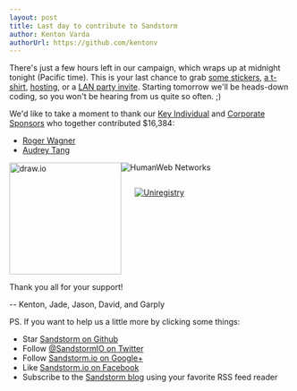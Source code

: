 ```yaml
---
layout: post
title: Last day to contribute to Sandstorm
author: Kenton Varda
authorUrl: https://github.com/kentonv
---
```


There's just a few hours left in our campaign, which wraps up at midnight tonight (Pacific time). This is your last chance to grab [some stickers](https://www.indiegogo.com/projects/sandstorm-io-personal-cloud-platform/contributions/new?perk_amt=8&perk_id=2166937), [a t-shirt](https://www.indiegogo.com/projects/sandstorm-io-personal-cloud-platform/contributions/new?perk_amt=32&perk_id=2166959), [hosting](https://www.indiegogo.com/projects/sandstorm-io-personal-cloud-platform/contributions/new?perk_amt=64&perk_id=2166961), or a [LAN party invite](https://www.indiegogo.com/projects/sandstorm-io-personal-cloud-platform/contributions/new?perk_amt=512&perk_id=2167013). Starting tomorrow we'll be heads-down coding, so you won't be hearing from us quite so often. ;)

We'd like to take a moment to thank our [Key Individual](https://www.indiegogo.com/projects/sandstorm-io-personal-cloud-platform/contributions/new?perk_amt=2048&perk_id=2219065) and [Corporate Sponsors](https://www.indiegogo.com/projects/sandstorm-io-personal-cloud-platform/contributions/new?perk_amt=4096&perk_id=2167019) who together contributed $16,384:

* [Roger Wagner](http://www.rogerwagner.com)
* [Audrey Tang](http://en.wikipedia.org/wiki/Audrey_Tang)

<div><div style="float: left"><a href="https://www.draw.io"><img alt="draw.io" src="https://sandstorm.io/thirdparty/draw.io-logo.svg" style="height: 200px"></a></div>
<img alt="HumanWeb Networks" src="https://sandstorm.io/thirdparty/humanweb.png"><br>
<a href="https://uniregistry.com"><img alt="Uniregistry" style="margin-left: 24px; margin-top: 28px" src="https://sandstorm.io/thirdparty/uniregistry.png"></a></div>

<div style="clear: both"> </div>

Thank you all for your support!

-- Kenton, Jade, Jason, David, and Garply

PS. If you want to help us a little more by clicking some things:

* Star [Sandstorm on Github](https://github.com/sandstorm-io/sandstorm)
* Follow [@SandstormIO on Twitter](https://twitter.com/SandstormIO)
* Follow [Sandstorm.io on Google+](https://google.com/+SandstormIO)
* Like [Sandstorm.io on Facebook](https://facebook.com/sandstorm.io)
* Subscribe to the [Sandstorm blog](/news/) using your favorite RSS feed reader
